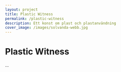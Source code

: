 ```yaml
---
layout: project
title: Plastic Witness
permalink: /plastic-witness
description: Ett konst om plast och plastanvändning
cover_image: /images/solvanda-webb.jpg
---
```


# Plastic Witness

...